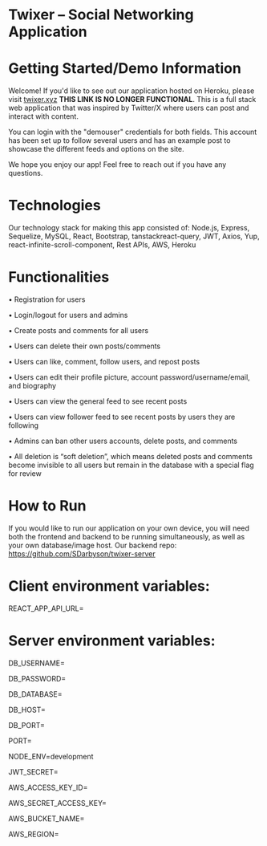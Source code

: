 # Twixer – Social Networking Application

# Getting Started/Demo Information

Welcome! If you'd like to see out our application hosted on Heroku, please visit [twixer.xyz](https://twixer-client-7fc12e0d4cd5.herokuapp.com/) **THIS LINK IS NO LONGER FUNCTIONAL**. This is a full stack web application that was inspired by Twitter/X where users can post and interact with content. 

You can login with the "demouser" credentials for both fields. This account has been set up to follow several users and has an example post to showcase the different feeds and options on the site.

We hope you enjoy our app! Feel free to reach out if you have any questions.

# Technologies
Our technology stack for making this app consisted of: Node.js, Express, Sequelize, MySQL, React, Bootstrap, tanstackreact-query, JWT, Axios, Yup, react-infinite-scroll-component, Rest APIs, AWS, Heroku

# Functionalities
•	Registration for users

•	Login/logout for users and admins

•	Create posts and comments for all users

•	Users can delete their own posts/comments

•	Users can like, comment, follow users, and repost posts

•	Users can edit their profile picture, account password/username/email, and biography

•	Users can view the general feed to see recent posts

•	Users can view follower feed to see recent posts by users they are following

•	Admins can ban other users accounts, delete posts, and comments

•	All deletion is “soft deletion”, which means deleted posts and comments become invisible to all users but remain in the database with a special flag for review

# How to Run
If you would like to run our application on your own device, you will need both the frontend and backend to be running simultaneously, as well as your own database/image host. Our backend repo: https://github.com/SDarbyson/twixer-server
# Client environment variables:
REACT_APP_API_URL=

# Server environment variables:
DB_USERNAME=

DB_PASSWORD=

DB_DATABASE=

DB_HOST=

DB_PORT=

PORT=

NODE_ENV=development

JWT_SECRET=

AWS_ACCESS_KEY_ID=

AWS_SECRET_ACCESS_KEY=

AWS_BUCKET_NAME=

AWS_REGION=

